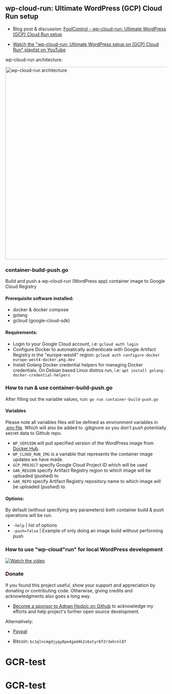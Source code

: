 ## wp-cloud-run: Ultimate WordPress (GCP) Cloud Run setup

* Blog post & discussion: [FoolControl - wp-cloud-run: Ultimate WordPress (GCP) Cloud Run setup](https://foolcontrol.org/?p=4802)

* [Watch the "wp-cloud-run: Ultimate WordPress setup on (GCP) Cloud Run" playlist on YouTube](https://www.youtube.com/playlist?list=PL83G0TLSeXREwjHDZPsV_34azAmniL81V) 

wp-cloud-run architecture:

<img src="https://github.com/user-attachments/assets/532a7b10-4508-426a-8b44-b6a367e02027" alt="wp-cloud-run architecture" width="600" align="none">



### container-build-push.go

Build and push a wp-cloud-run (WordPress app) container image to Google Cloud Registry

#### Prerequisite software installed:

* docker & docker compose
* golang
* gcloud (google-cloud-sdk)

#### Requirements:

* Login to your Google Cloud account, i.e: `gcloud auth login`
* Configure Docker to automatically authenticate with Google Artifact Registry in the "europe-west4" region:
`gcloud auth configure-docker europe-west4-docker.pkg.dev`
* Install Golang Docker credential helpers for managing Docker credentials. On Debian based Linux distros run, i.e:
`apt install golang-docker-credential-helpers`

### How to run & use container-build-push.go 

After filling out the variable values, run: `go run container-build-push.go`

#### Variables

Please note all variables files will be defined as environment variables in [.env file](https://raw.githubusercontent.com/AdnanHodzic/wp-cloud-run/main/.env). Which will also be added to .gitignore so you don't push potentially secret data to Github repo.

* `WP_VERSION` will pull specified version of the WordPress image from [Docker Hub](https://hub.docker.com/_/wordpress).
* `WP_CLOUD_RUN_IMG` is a variable that represents the container image updates we have made.
* `GCP_PROJECT` specify Google Cloud Project ID which will be used
* `GAR_REGION` specify Artifact Registry region to which image will be uploaded (pushed) to
* `GAR_REPO` specify Artifact Registry repository name to which image will be uploaded (pushed) to

#### Options:

By default (without specifying any parameters) both container build & push operations will be run.

* `-help` | list of options
* `-push=false` | Example of only doing an image build without performing push

### How to use "wp-cloud"run" for local WordPress development

[![Watch the video](https://img.youtube.com/vi/PLRKrG5Q15w/0.jpg)](https://youtu.be/PLRKrG5Q15w)

### Donate

If you found this project useful, show your support and appreciation by donating or contributing code. Otherwise, giving credits and acknowledgments also goes a long way.

* [Become a sponsor to Adnan Hodzic on Github](https://github.com/sponsors/AdnanHodzic) to acknowledge my efforts and help project's further open source development.

Alternatively:

* [Paypal](https://www.paypal.com/donate?business=7AHCP5PU95S4Y&no_recurring=0&item_name=Purpose%3A+Contribution+for+work+on+wp-cloud-run&currency_code=EUR)

* Bitcoin: `bc1qlncmgdjyqy8pe4gad4k2s6xtyr8f2r3ehrnl87`



# GCR-test
# GCR-test
